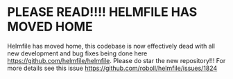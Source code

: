 # PLEASE READ!!!! HELMFILE HAS MOVED HOME

Helmfile has moved home, this codebase is now effectively dead with all new development and bug fixes being done here https://github.com/helmfile/helmfile. Please do star the new repository!!! For more details see this issue https://github.com/roboll/helmfile/issues/1824
